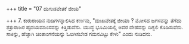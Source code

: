 +++
title = "07 ದುಗುಡವೇತಕೆ ಜೀಯ"

+++
7. ಕುರುರಾಯನ ನುಡಿಗಳನ್ನಾಲಿಸಿದ ಕರ್ಣನು, "ದುಃಖವೇತಕ್ಕೆ ಜೀಯಾ ? ಮೋಸದ ಜಗಳವನ್ನು ತೆಗೆದು ಶತ್ರುರಾಜರ ಹೃದಯಮಾಂಸವನ್ನು ಕಿತ್ತಿಡುವೆನು.  ಯುದ್ಧ ಭೂಮಿಯಲ್ಲಿ ಅವರ ದೇಹವನ್ನು ದಿಗ್ಬಲಿ ಕೊಡಿಸುವೆನು. ಸಾಕಿನ್ನು, ಹೆಚ್ಚಾಗಿ ಚಿಂತಾಂಗನೆಯನ್ನು ಓಲಗಿಸಬೇಡ ಗಮನವಿಟ್ಟು ಕೇಳು" ಎಂದು ನುಡಿದನು.